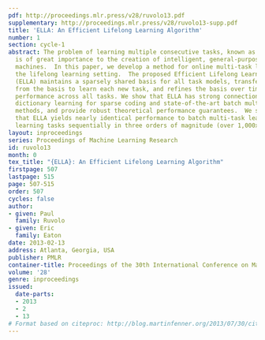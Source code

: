 ```yaml
---
pdf: http://proceedings.mlr.press/v28/ruvolo13.pdf
supplementary: http://proceedings.mlr.press/v28/ruvolo13-supp.pdf
title: 'ELLA: An Efficient Lifelong Learning Algorithm'
number: 1
section: cycle-1
abstract: The problem of learning multiple consecutive tasks, known as lifelong learning,
  is of great importance to the creation of intelligent, general-purpose, and flexible
  machines.  In this paper, we develop a method for online multi-task learning in
  the lifelong learning setting.  The proposed Efficient Lifelong Learning Algorithm
  (ELLA) maintains a sparsely shared basis for all task models, transfers knowledge
  from the basis to learn each new task, and refines the basis over time to maximize
  performance across all tasks. We show that ELLA has strong connections to both online
  dictionary learning for sparse coding and state-of-the-art batch multi-task learning
  methods, and provide robust theoretical performance guarantees.  We show empirically
  that ELLA yields nearly identical performance to batch multi-task learning while
  learning tasks sequentially in three orders of magnitude (over 1,000x) less time.
layout: inproceedings
series: Proceedings of Machine Learning Research
id: ruvolo13
month: 0
tex_title: "{ELLA}: An Efficient Lifelong Learning Algorithm"
firstpage: 507
lastpage: 515
page: 507-515
order: 507
cycles: false
author:
- given: Paul
  family: Ruvolo
- given: Eric
  family: Eaton
date: 2013-02-13
address: Atlanta, Georgia, USA
publisher: PMLR
container-title: Proceedings of the 30th International Conference on Machine Learning
volume: '28'
genre: inproceedings
issued:
  date-parts:
  - 2013
  - 2
  - 13
# Format based on citeproc: http://blog.martinfenner.org/2013/07/30/citeproc-yaml-for-bibliographies/
---
```

